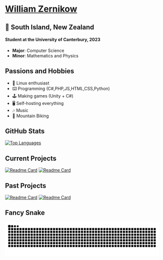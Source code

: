 <h1><a href="https://www.wzernikow.com/" target="_blank">William Zernikow</a></h1>
<h2>📍 South Island, New Zealand</h2>
<h4>Student at the University of Canterbury, 2023</h4>
<ul>
  <li><strong>Major</strong>: Computer Science</li>
  <li><strong>Minor</strong>: Mathematics and Physics</li>
</ul>

<h2>Passions and Hobbies</h2>
<ul>
  <li>🐧 Linux enthusiast</li>
  <li>⌨️ Programming (C#,PHP,JS,HTML,CSS,Python)</li>
  <li>🕹️ Making games (Unity + C#)</li>
  <li>🖥️ Self-hosting everything</li>
  <li>🎶 Music</li>
  <li>🚵 Mountain Biking</li>
</ul>

<h2>GitHub Stats</h2>

[![Top Languages](https://gh-stats.wzernikow.com/api/top-langs/?theme=github_dark&layout=compact&username=wzern&langs_count=8)](https://github.com/wzern?tab=repositories)

<h2>Current Projects</h2>

[![Readme Card](https://gh-stats.wzernikow.com/api/pin/?username=wzern&repo=weather-pi-project&theme=github_dark)](https://github.com/wzern/weather-pi-project)
[![Readme Card](https://gh-stats.wzernikow.com/api/pin/?username=wzern&repo=learning-react-js&theme=github_dark)](https://github.com/wzern/learning-react-js)

<h2>Past Projects</h2>

[![Readme Card](https://gh-stats.wzernikow.com/api/pin/?username=wzern&repo=12DGT-Maths-Game&theme=github_dark)](https://github.com/wzern/12DGT-Maths-Game)
[![Readme Card](https://gh-stats.wzernikow.com/api/pin/?username=wzern&repo=Retribution&theme=github_dark)](https://github.com/wzern/Retribution)

<h2>Fancy Snake</h2>
<img src="https://raw.githubusercontent.com/wzern/wzern/output/snake.svg" alt="Snake animation" />
